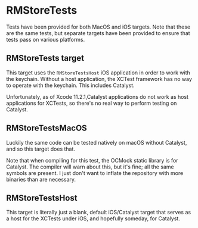 # RMStoreTests

Tests have been provided for both MacOS and iOS targets. Note that these are the same
tests, but separate targets have been provided to ensure that tests pass on various
platforms.

## RMStoreTests target

This target uses the `RMStoreTestsHost` iOS application in order to work with the
keychain. Without a host application, the XCTest framework has no way to operate with
the keychain. This includes Catalyst.

Unfortunately, as of Xcode 11.2.1,Catalyst applications do not work as host applications
for XCTests, so there's no real way to perform testing on Catalyst.

## RMStoreTestsMacOS

Luckily the same code can be tested natively on macOS without Catalyst, and so this
target does that.

Note that when compiling for this test, the OCMock static library is for Catalyst. The
compiler will warn about this, but it's fine; all the same symbols are present. I just don't
want to inflate the repository with more binaries than are necessary.

## RMStoreTestsHost

This target is literally just a blank, default iOS/Catalyst target that serves as a host for
the XCTests under iOS, and hopefully someday, for Catalyst.

